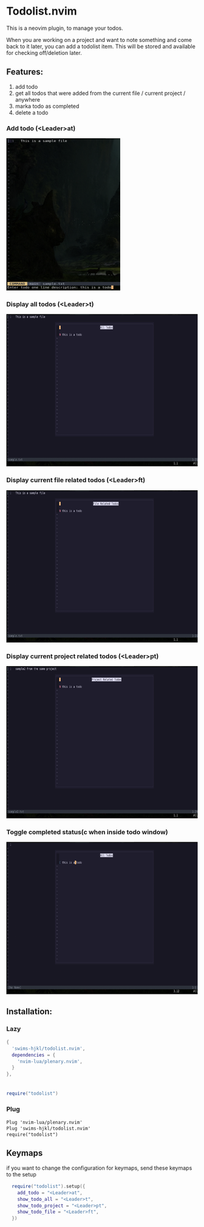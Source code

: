 # Todolist.nvim

This is a neovim plugin, to manage your todos.

When you are working on a project and want to note something and come back to it later, you can add a todolist item. This will be stored and available for checking off/deletion later.

## Features:

1. add todo
2. get all todos that were added from the current file / current project / anywhere
3. marka todo as completed
4. delete a todo

### Add todo (\<Leader\>at)
<img src="./assets/add_todo.png" alt="Add todo" height="400" width="300">

### Display all todos (\<Leader\>t)
<img src="./assets/all_todos.png" alt="Diplay all todos" width="600" height="400">

### Display current file related todos (\<Leader\>ft)
<img src="./assets/file_todos.png" alt="Display file related todos" width="600" height="400">

### Display current project related todos (\<Leader\>pt)
<img src="./assets/project_todos.png" alt="Display project related todos" width="600" height="400">

### Toggle completed status(c when inside todo window)
<img src="./assets/toggle_completed_status.png" alt="Toggle completed status" width="600" height="400">

## Installation:

### Lazy

```lua
{
  'swims-hjkl/todolist.nvim',
  dependencies = {
    'nvim-lua/plenary.nvim',
  }
},


require("todolist")
```
### Plug
```
Plug 'nvim-lua/plenary.nvim'
Plug 'swims-hjkl/todolist.nvim'
require("todolist")
```

## Keymaps

if you want to change the configuration for keymaps, send these keymaps to the setup 

```lua
  require("todolist").setup({
    add_todo = "<Leader>at",
    show_todo_all = "<Leader>t",
    show_todo_project = "<Leader>pt",
    show_todo_file = "<Leader>ft",
  })
```
